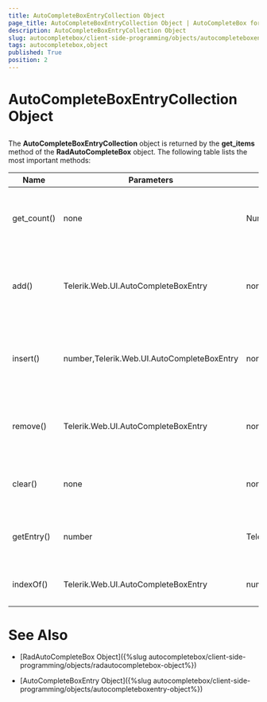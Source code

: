 ```yaml
---
title: AutoCompleteBoxEntryCollection Object
page_title: AutoCompleteBoxEntryCollection Object | AutoCompleteBox for ASP.NET AJAX Documentation
description: AutoCompleteBoxEntryCollection Object
slug: autocompletebox/client-side-programming/objects/autocompleteboxentrycollection-object
tags: autocompletebox,object
published: True
position: 2
---
```


# AutoCompleteBoxEntryCollection Object



## 

The **AutoCompleteBoxEntryCollection** object is returned by the **get_items** method of the **RadAutoCompleteBox** object. The following table lists the most important methods:


| Name | Parameters | Return Type | Description |
| ------ | ------ | ------ | ------ |
|get_count()|none|Number|Returns the number of the entries present in the Entry collection.|
|add()|Telerik.Web.UI.AutoCompleteBoxEntry|none|Adds the specified entry into the Entry collection. See Example 4.|
|insert()|number,Telerik.Web.UI.AutoCompleteBoxEntry|none|Inserts an entry in the Entry collection with the specified index.|
|remove()|Telerik.Web.UI.AutoCompleteBoxEntry|none|Removes the specified entry from the Entry collection.|
|clear()|none|none|Clears all the entries from the Entry collection.|
|getEntry()|number|Telerik.Web.UI.AutoCompleteBoxEntry|Returns the entry with the specified index.|
|indexOf()|Telerik.Web.UI.AutoCompleteBoxEntry|number|Returns the index of the specified entry.|




# See Also

 * [RadAutoCompleteBox Object]({%slug autocompletebox/client-side-programming/objects/radautocompletebox-object%})

 * [AutoCompleteBoxEntry Object]({%slug autocompletebox/client-side-programming/objects/autocompleteboxentry-object%})
 
